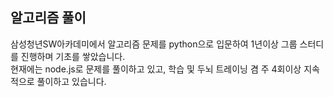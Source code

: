 ## 알고리즘 풀이

삼성청년SW아카데미에서 알고리즘 문제를 python으로 입문하여 1년이상 그룹 스터디를 진행하며 기초를 쌓았습니다.
<br/>
현재에는 node.js로 문제를 풀이하고 있고, 학습 및 두뇌 트레이닝 겸 주 4회이상 지속적으로 풀이하고 있습니다.
